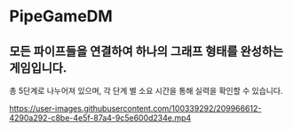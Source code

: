 # PipeGameDM
## 모든 파이프들을 연결하여 하나의 그래프 형태를 완성하는 게임입니다.
총 5단계로 나누어져 있으며, 각 단계 별 소요 시간을 통해 실력을 확인할 수 있습니다.

https://user-images.githubusercontent.com/100339292/209966612-4290a292-c8be-4e5f-87a4-9c5e600d234e.mp4

